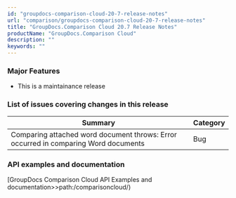 ```yaml
---
id: "groupdocs-comparison-cloud-20-7-release-notes"
url: "comparison/groupdocs-comparison-cloud-20-7-release-notes"
title: "GroupDocs.Comparison Cloud 20.7 Release Notes"
productName: "GroupDocs.Comparison Cloud"
description: ""
keywords: ""
---
```

### Major Features ###

* This is a maintainance release

### List of issues covering changes in this release ###

|Summary|Category
|---|---
|Comparing attached word document throws: Error occurred in comparing Word documents|Bug

### API examples and documentation ###

[GroupDocs Comparison Cloud API Examples and documentation>>path:/comparisoncloud/)
